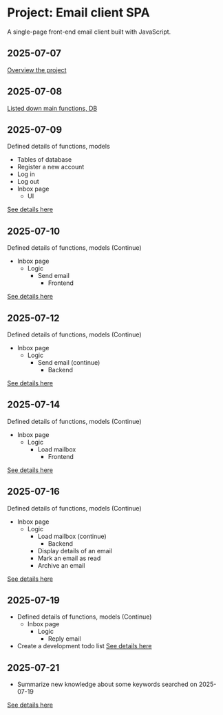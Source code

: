 # Project: Email client SPA

A single-page front-end email client built with JavaScript.

## 2025-07-07
[Overview the project](https://github.com/buimaianh/cs50w-projects/blob/main/email/dev-log-details/2025-07-07.md)

## 2025-07-08
[Listed down main functions, DB](https://github.com/buimaianh/cs50w-projects/blob/main/email/dev-log-details/2025-07-08.md)

## 2025-07-09
Defined details of functions, models

- Tables of database
- Register a new account
- Log in
- Log out
- Inbox page
    - UI

[See details here](https://github.com/buimaianh/cs50w-projects/blob/main/email/dev-log-details/2025-07-09.md)

## 2025-07-10
Defined details of functions, models (Continue)

- Inbox page
    - Logic
        - Send email
            - Frontend

[See details here](https://github.com/buimaianh/cs50w-projects/blob/main/email/dev-log-details/2025-07-10.md)

## 2025-07-12
Defined details of functions, models (Continue)

- Inbox page
    - Logic
        - Send email (continue)
            - Backend

[See details here](https://github.com/buimaianh/cs50w-projects/blob/main/email/dev-log-details/2025-07-12.md)

## 2025-07-14
Defined details of functions, models (Continue)

- Inbox page
    - Logic
        - Load mailbox
            - Frontend

[See details here](https://github.com/buimaianh/cs50w-projects/blob/main/email/dev-log-details/2025-07-14.md)

## 2025-07-16
Defined details of functions, models (Continue)

- Inbox page
    - Logic
        - Load mailbox (continue)
            - Backend
        - Display details of an email
        - Mark an email as read
        - Archive an email

[See details here](https://github.com/buimaianh/cs50w-projects/blob/main/email/dev-log-details/2025-07-16.md)

## 2025-07-19
- Defined details of functions, models (Continue)
    - Inbox page
        - Logic
            - Reply email
- Create a development todo list
[See details here](https://github.com/buimaianh/cs50w-projects/blob/main/email/dev-log-details/2025-07-19.md)

## 2025-07-21
- Summarize new knowledge about some keywords searched on 2025-07-19

[See details here](https://github.com/buimaianh/cs50w-projects/blob/main/email/dev-log-details/2025-07-21.md)